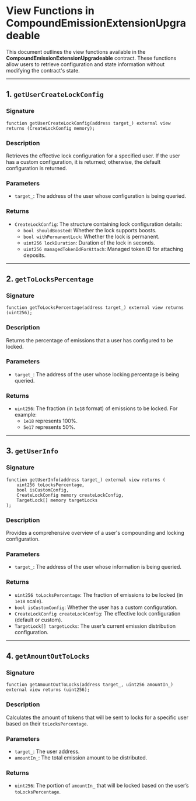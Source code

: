 # View Functions in CompoundEmissionExtensionUpgradeable

This document outlines the view functions available in the **CompoundEmissionExtensionUpgradeable** contract. These functions allow users to retrieve configuration and state information without modifying the contract's state.

---

## 1. `getUserCreateLockConfig`

### **Signature**
```solidity
function getUserCreateLockConfig(address target_) external view returns (CreateLockConfig memory);
```

### **Description**
Retrieves the effective lock configuration for a specified user. If the user has a custom configuration, it is returned; otherwise, the default configuration is returned.

### **Parameters**
- `target_`: The address of the user whose configuration is being queried.

### **Returns**
- `CreateLockConfig`: The structure containing lock configuration details:
  - `bool shouldBoosted`: Whether the lock supports boosts.
  - `bool withPermanentLock`: Whether the lock is permanent.
  - `uint256 lockDuration`: Duration of the lock in seconds.
  - `uint256 managedTokenIdForAttach`: Managed token ID for attaching deposits.


---

## 2. `getToLocksPercentage`

### **Signature**
```solidity
function getToLocksPercentage(address target_) external view returns (uint256);
```

### **Description**
Returns the percentage of emissions that a user has configured to be locked.

### **Parameters**
- `target_`: The address of the user whose locking percentage is being queried.

### **Returns**
- `uint256`: The fraction (in `1e18` format) of emissions to be locked. For example:
  - `1e18` represents 100%.
  - `5e17` represents 50%.

---

## 3. `getUserInfo`

### **Signature**
```solidity
function getUserInfo(address target_) external view returns (
    uint256 toLocksPercentage,
    bool isCustomConfig,
    CreateLockConfig memory createLockConfig,
    TargetLock[] memory targetLocks
);
```

### **Description**
Provides a comprehensive overview of a user's compounding and locking configuration.

### **Parameters**
- `target_`: The address of the user whose information is being queried.

### **Returns**
- `uint256 toLocksPercentage`: The fraction of emissions to be locked (in `1e18` scale).
- `bool isCustomConfig`: Whether the user has a custom configuration.
- `CreateLockConfig createLockConfig`: The effective lock configuration (default or custom).
- `TargetLock[] targetLocks`: The user’s current emission distribution configuration.
---

## 4. `getAmountOutToLocks`

### **Signature**
```solidity
function getAmountOutToLocks(address target_, uint256 amountIn_) external view returns (uint256);
```

### **Description**
Calculates the amount of tokens that will be sent to locks for a specific user based on their `toLocksPercentage`.

### **Parameters**
- `target_`: The user address.
- `amountIn_`: The total emission amount to be distributed.

### **Returns**
- `uint256`: The portion of `amountIn_` that will be locked based on the user’s `toLocksPercentage`.

